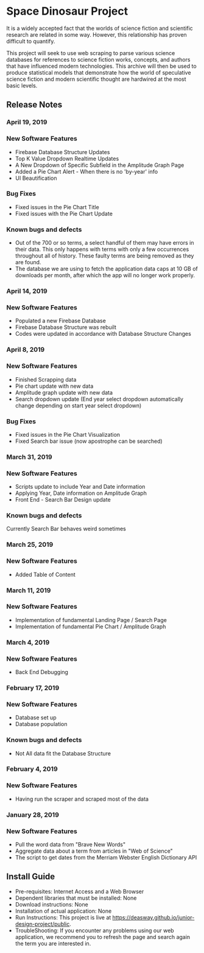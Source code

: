 # Space Dinosaur Project

It is a widely accepted fact that the worlds of science fiction and scientific research are related in some way. However, this relationship has proven difficult to quantify.

This project will seek to use web scraping to parse various science databases for references to science fiction works, concepts, and authors that have influenced modern technologies. This archive will then be used to produce statistical models that demonstrate how the world of speculative science fiction and modern scientific thought are hardwired at the most basic levels.

## Release Notes

### April 19, 2019
### New Software Features
* Firebase Database Structure Updates
* Top K Value Dropdown Realtime Updates
* A New Dropdown of Specific Subfield in the Amplitude Graph Page
* Added a Pie Chart Alert - When there is no 'by-year' info
* UI Beautification
### Bug Fixes
* Fixed issues in the Pie Chart Title
* Fixed issues with the Pie Chart Update
### Known bugs and defects
* Out of the 700 or so terms, a select handful of them may have errors in their data. This only happens with terms with only a few occurrences throughout all of history. These faulty terms are being removed as they are found.
* The database we are using to fetch the application data caps at 10 GB of downloads per month, after which the app will no longer work properly.

### April 14, 2019
### New Software Features
* Populated a new Firebase Database
* Firebase Database Structure was rebuilt
* Codes were updated in accordance with Database Structure Changes

### April 8, 2019
### New Software Features
* Finished Scrapping data
* Pie chart update with new data
* Amplitude graph update with new data
* Search dropdown update (End year select dropdown automatically change depending on start year select dropdown)
### Bug Fixes
* Fixed issues in the Pie Chart Visualization
* Fixed Search bar issue (now apostrophe can be searched)

### March 31, 2019
### New Software Features
* Scripts update to include Year and Date information
* Applying Year, Date information on Amplitude Graph
* Front End - Search Bar Design update 
### Known bugs and defects
Currently Search Bar behaves weird sometimes

### March 25, 2019
### New Software Features
* Added Table of Content 

### March 11, 2019
### New Software Features
* Implementation of fundamental Landing Page / Search Page
* Implementation of fundamental Pie Chart / Amplitude Graph

### March 4, 2019
### New Software Features
* Back End Debugging

### February 17, 2019
### New Software Features
* Database set up
* Database population
### Known bugs and defects
* Not All data fit the Database Structure

### February 4, 2019
### New Software Features
* Having run the scraper and scraped most of the data

### January 28, 2019
### New Software Features
* Pull the word data from "Brave New Words" 
* Aggregate data about a term from articles in "Web of Science"
* The script to get dates from the Merriam Webster English Dictionary API

## Install Guide
* Pre-requisites: Internet Access and a Web Browser
* Dependent libraries that must be installed: None
* Download instructions: None
* Installation of actual application: None
* Run Instructions: This project is live at https://deasway.github.io/junior-design-project/public.
* TroubleShooting: If you encounter any problems using our web application, we recommend you to refresh the page and search again the term you are interested in. 
